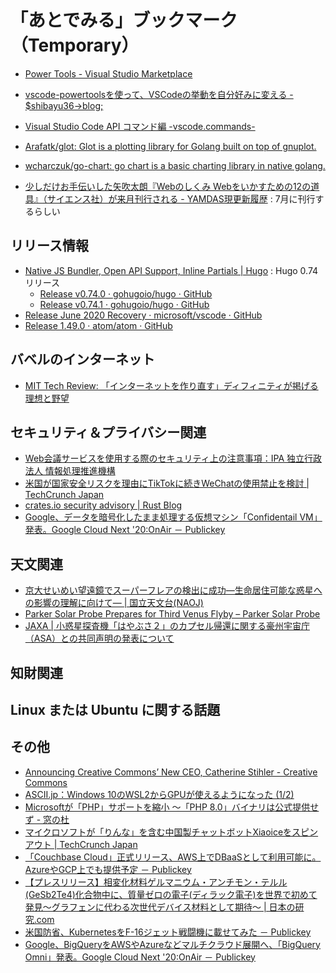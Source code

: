 # 「あとでみる」ブックマーク（Temporary）

- [Power Tools - Visual Studio Marketplace](https://marketplace.visualstudio.com/items?itemName=ego-digital.vscode-powertools)
- [vscode-powertoolsを使って、VSCodeの挙動を自分好みに変える - $shibayu36->blog;](https://blog.shibayu36.org/entry/2019/12/02/193000)
- [Visual Studio Code API コマンド編 -vscode.commands-](https://clickan.click/vscode-command/)

- [Arafatk/glot: Glot is a plotting library for Golang built on top of gnuplot.](https://github.com/arafatk/glot)
- [wcharczuk/go-chart: go chart is a basic charting library in native golang.](https://github.com/wcharczuk/go-chart)

- [少しだけお手伝いした矢吹太朗『Webのしくみ Webをいかすための12の道具』（サイエンス社）が来月刊行される - YAMDAS現更新履歴](https://yamdas.hatenablog.com/entry/20200618/web-no-shikumi) : 7月に刊行するらしい


## リリース情報

- [Native JS Bundler, Open API Support, Inline Partials | Hugo](https://gohugo.io/news/0.74.0-relnotes/) : Hugo 0.74 リリース
    - [Release v0.74.0 · gohugoio/hugo · GitHub](https://github.com/gohugoio/hugo/releases/tag/v0.74.0)
    - [Release v0.74.1 · gohugoio/hugo · GitHub](https://github.com/gohugoio/hugo/releases/tag/v0.74.1)
- [Release June 2020 Recovery · microsoft/vscode · GitHub](https://github.com/microsoft/vscode/releases/tag/1.47.1)
- [Release 1.49.0 · atom/atom · GitHub](https://github.com/atom/atom/releases/tag/v1.49.0)

## バベルのインターネット

- [MIT Tech Review: 「インターネットを作り直す」ディフィニティが掲げる理想と野望](https://www.technologyreview.jp/s/211152/a-plan-to-redesign-the-internet-could-make-apps-that-no-one-controls/)

## セキュリティ＆プライバシー関連

- [Web会議サービスを使用する際のセキュリティ上の注意事項：IPA 独立行政法人 情報処理推進機構](https://www.ipa.go.jp/security/announce/webmeeting.html)
- [米国が国家安全リスクを理由にTikTokに続きWeChatの使用禁止を検討  |  TechCrunch Japan](https://jp.techcrunch.com/2020/07/14/2020-07-13-wechat-backlash-us/)
- [crates.io security advisory | Rust Blog](https://blog.rust-lang.org/2020/07/14/crates-io-security-advisory.html)
- [Google、データを暗号化したまま処理する仮想マシン「Confidentail VM」発表。Google Cloud Next '20:OnAir － Publickey](https://www.publickey1.jp/blog/20/googleconfidentail_vmgoogle_cloud_next_20onair.html)

## 天文関連

- [京大せいめい望遠鏡でスーパーフレアの検出に成功―生命居住可能な惑星への影響の理解に向けて― | 国立天文台(NAOJ)](https://www.nao.ac.jp/news/science/2020/20200710-okayama.html)
- [Parker Solar Probe Prepares for Third Venus Flyby – Parker Solar Probe](https://blogs.nasa.gov/parkersolarprobe/2020/07/10/parker-solar-probe-prepares-for-third-venus-flyby/)
- [JAXA | 小惑星探査機「はやぶさ２」のカプセル帰還に関する豪州宇宙庁（ASA）との共同声明の発表について](https://www.jaxa.jp/press/2020/07/20200714-1_j.html)

## 知財関連


## Linux または Ubuntu に関する話題


## その他

- [Announcing Creative Commons’ New CEO,  Catherine Stihler - Creative Commons](https://creativecommons.org/2020/07/09/announcing-creative-commons-new-ceo-catherine-stihler/)
- [ASCII.jp：Windows 10のWSL2からGPUが使えるようになった (1/2)](https://ascii.jp/elem/000/004/019/4019541/)
- [Microsoftが「PHP」サポートを縮小 ～「PHP 8.0」バイナリは公式提供せず - 窓の杜](https://forest.watch.impress.co.jp/docs/news/1264900.html)
- [マイクロソフトが「りんな」を含む中国製チャットボットXiaoiceをスピンアウト  |  TechCrunch Japan](https://jp.techcrunch.com/2020/07/13/2020-07-12-microsoft-spins-out-5-year-old-chinese-chatbot-xiaoice/)
- [「Couchbase Cloud」正式リリース、AWS上でDBaaSとして利用可能に。AzureやGCP上でも提供予定 － Publickey](https://www.publickey1.jp/blog/20/couchbase_cloudawsdbaasazuregcp.html)
- [【プレスリリース】相変化材料ゲルマニウム・アンチモン・テルル(GeSb2Te4)化合物中に、質量ゼロの電子(ディラック電子)を世界で初めて発見～グラフェンに代わる次世代デバイス材料として期待～ | 日本の研究.com](https://research-er.jp/articles/view/90288)
- [米国防省、KubernetesをF-16ジェット戦闘機に載せてみた － Publickey](https://www.publickey1.jp/blog/20/kubernetesf-16.html)
- [Google、BigQueryをAWSやAzureなどマルチクラウド展開へ、「BigQuery Omni」発表。Google Cloud Next '20:OnAir － Publickey](https://www.publickey1.jp/blog/20/googlebigqueryawsazurebigquery_omnigoogle_cloud_next_20onair.html)

<!-- eof -->
